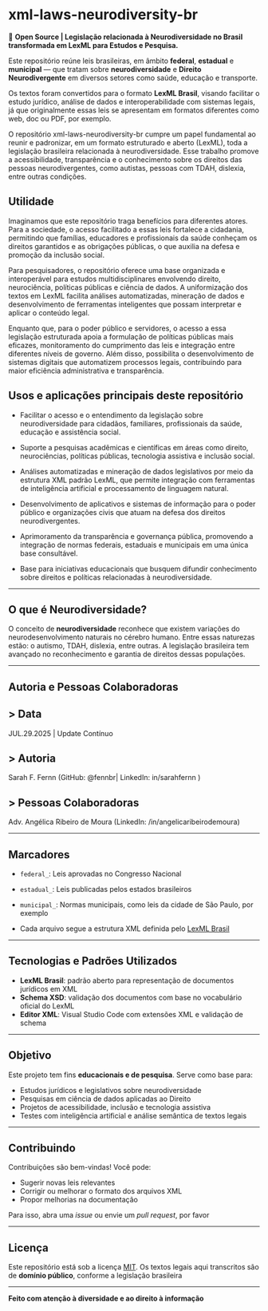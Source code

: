 # xml-laws-neurodiversity-br

📜 **Open Source | Legislação relacionada à Neurodiversidade no Brasil transformada em LexML para Estudos e Pesquisa.**

Este repositório reúne leis brasileiras, em âmbito **federal**, **estadual** e **municipal** — que tratam sobre **neurodiversidade** e **Direito Neurodivergente** em diversos setores como saúde, educação e transporte.  

Os textos foram convertidos para o formato **LexML Brasil**, visando facilitar o estudo jurídico, análise de dados e interoperabilidade com sistemas legais, já que originalmente essas leis se apresentam em formatos diferentes como web, doc ou PDF, por exemplo. 

O repositório xml-laws-neurodiversity-br cumpre um papel fundamental ao reunir e padronizar, em um formato estruturado e aberto (LexML), toda a legislação brasileira relacionada à neurodiversidade. Esse trabalho promove a acessibilidade, transparência e o conhecimento sobre os direitos das pessoas neurodivergentes, como autistas, pessoas com TDAH, dislexia, entre outras condições.

## Utilidade


Imaginamos que este repositório traga benefícios para diferentes atores. Para a sociedade, o acesso facilitado a essas leis fortalece a cidadania, permitindo que famílias, educadores e profissionais da saúde conheçam os direitos garantidos e as obrigações públicas, o que auxilia na defesa e promoção da inclusão social.

Para pesquisadores, o repositório oferece uma base organizada e interoperável para estudos multidisciplinares envolvendo direito, neurociência, políticas públicas e ciência de dados. A uniformização dos textos em LexML facilita análises automatizadas, mineração de dados e desenvolvimento de ferramentas inteligentes que possam interpretar e aplicar o conteúdo legal.

Enquanto que, para o poder público e servidores, o acesso a essa legislação estruturada apoia a formulação de políticas públicas mais eficazes, monitoramento do cumprimento das leis e integração entre diferentes níveis de governo. Além disso, possibilita o desenvolvimento de sistemas digitais que automatizem processos legais, contribuindo para maior eficiência administrativa e transparência.


## Usos e aplicações principais deste repositório


- Facilitar o acesso e o entendimento da legislação sobre neurodiversidade para cidadãos, familiares, profissionais da saúde, educação e assistência social.

- Suporte a pesquisas acadêmicas e científicas em áreas como direito, neurociências, políticas públicas, tecnologia assistiva e inclusão social.

- Análises automatizadas e mineração de dados legislativos por meio da estrutura XML padrão LexML, que permite integração com ferramentas de inteligência artificial e processamento de linguagem natural.

- Desenvolvimento de aplicativos e sistemas de informação para o poder público e organizações civis que atuam na defesa dos direitos neurodivergentes.

- Aprimoramento da transparência e governança pública, promovendo a integração de normas federais, estaduais e municipais em uma única base consultável.

- Base para iniciativas educacionais que busquem difundir conhecimento sobre direitos e políticas relacionadas à neurodiversidade.

---

## O que é Neurodiversidade?

O conceito de **neurodiversidade** reconhece que existem variações do neurodesenvolvimento naturais no cérebro humano. 
Entre essas naturezas estão: o autismo, TDAH, dislexia, entre outras. A legislação brasileira tem avançado no reconhecimento e garantia de direitos dessas populações.

---

## Autoria e Pessoas Colaboradoras

**> Data**
---
JUL.29.2025 | Update Contínuo 


**> Autoria**
---
Sarah F. Fernn (GitHub: @fennbr| LinkedIn: in/sarahfernn ) 


**> Pessoas Colaboradoras**
---
Adv. Angélica Ribeiro de Moura (LinkedIn: /in/angelicaribeirodemoura)

---

## Marcadores 


- `federal_`: Leis aprovadas no Congresso Nacional
- `estadual_`: Leis publicadas pelos estados brasileiros
- `municipal_`: Normas municipais, como leis da cidade de São Paulo, por exemplo
  
- Cada arquivo segue a estrutura XML definida pelo [LexML Brasil](http://projeto.lexml.gov.br)

---

## Tecnologias e Padrões Utilizados

- **LexML Brasil**: padrão aberto para representação de documentos jurídicos em XML
- **Schema XSD**: validação dos documentos com base no vocabulário oficial do LexML
- **Editor XML**: Visual Studio Code com extensões XML e validação de schema

---

## Objetivo

Este projeto tem fins **educacionais e de pesquisa**. Serve como base para:

- Estudos jurídicos e legislativos sobre neurodiversidade
- Pesquisas em ciência de dados aplicadas ao Direito
- Projetos de acessibilidade, inclusão e tecnologia assistiva
- Testes com inteligência artificial e análise semântica de textos legais

---

## Contribuindo

Contribuições são bem-vindas! Você pode:

- Sugerir novas leis relevantes
- Corrigir ou melhorar o formato dos arquivos XML
- Propor melhorias na documentação 

Para isso, abra uma *issue* ou envie um *pull request*, por favor 

---

## Licença

Este repositório está sob a licença [MIT](./LICENSE). 
Os textos legais aqui transcritos são de **domínio público**, conforme a legislação brasileira

---

**Feito com atenção à diversidade e ao direito à informação**

